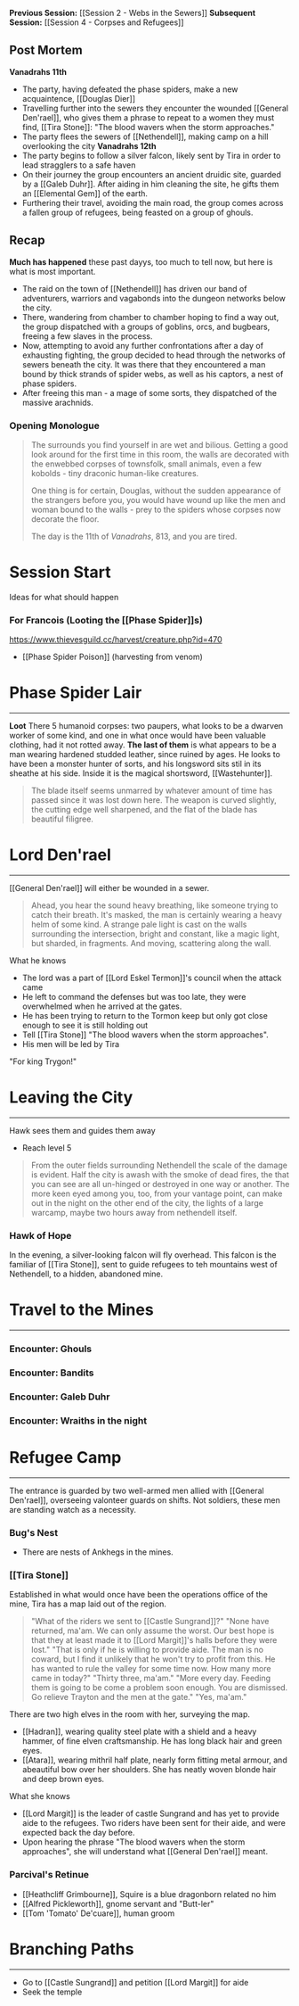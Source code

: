 **Previous Session:** [[Session 2 - Webs in the Sewers]]
**Subsequent Session:** [[Session 4 - Corpses and Refugees]]
## Post Mortem
**Vanadrahs 11th**
- The party, having defeated the phase spiders, make a new acquaintence, [[Douglas Dier]]
- Travelling further into the sewers they encounter the wounded [[General Den'rael]], who gives them a phrase to repeat to a women they must find, [[Tira Stone]]: "The blood wavers when the storm approaches."
- The party flees the sewers of [[Nethendell]], making camp on a hill overlooking the city
**Vanadrahs 12th**
- The party begins to follow a silver falcon, likely sent by Tira in order to lead stragglers to a safe haven
- On their journey the group encounters an ancient druidic site, guarded by a [[Galeb Duhr]]. After aiding in him cleaning the site, he gifts them an [[Elemental Gem]] of the earth.
- Furthering their travel, avoiding the main road, the group comes across a fallen group of refugees, being feasted on a group of ghouls.

## Recap
**Much has happened** these past dayys, too much to tell now, but here is what is most important.
- The raid on the town of [[Nethendell]] has driven our band of adventurers, warriors and vagabonds into the dungeon networks below the city.
- There, wandering from chamber to chamber hoping to find a way out, the group dispatched with a groups of goblins, orcs, and bugbears, freeing a few slaves in the process.
- Now, attempting to avoid any further confrontations after a day of exhausting fighting, the group decided to head through the networks of sewers beneath the city. It was there that they encountered a man bound by thick strands of spider webs, as well as his captors, a nest of phase spiders.
- After freeing this man - a mage of some sorts, they dispatched of the massive arachnids.
### Opening Monologue
> The surrounds you find yourself in are wet and bilious. Getting a good look around for the first time in this room, the walls are decorated with the enwebbed corpses of townsfolk, small animals, even a few kobolds - tiny draconic human-like creatures.
> 
> One thing is for certain, Douglas, without the sudden appearance of the strangers before you, you would have wound up like the men and woman bound to the walls - prey to the spiders whose corpses now decorate the floor.
> 
> The day is the 11th of *Vanadrahs*, 813, and you are tired.

# Session Start
Ideas for what should happen
### For Francois (Looting the [[Phase Spider]]s)
https://www.thievesguild.cc/harvest/creature.php?id=470
- [[Phase Spider Poison]] (harvesting from venom)

# Phase Spider Lair
---
**Loot**
There 5 humanoid corpses: two paupers, what looks to be a dwarven worker of some kind, and one in what once would have been valuable clothing, had it not rotted away. **The last of them** is what appears to be a man wearing hardened studded leather, since ruined by ages. He looks to have been a monster hunter of sorts, and his longsword sits stil in its sheathe at his side. Inside it is the magical shortsword, [[Wastehunter]].

> The blade itself seems unmarred by whatever amount of time has passed since it was lost down here. The weapon is curved slightly, the cutting edge well sharpened, and the flat of the blade has beautiful filigree.

# Lord Den'rael
---
[[General Den'rael]] will either be wounded in a sewer.

> Ahead, you hear the sound heavy breathing, like someone trying to catch their breath. It's masked, the man is certainly wearing a heavy helm of some kind. A strange pale light is cast on the walls surrounding the intersection, bright and constant, like a magic light, but sharded, in fragments. And moving, scattering along the wall.

What he knows
- The lord was a part of [[Lord Eskel Termon]]'s council when the attack came
- He left to command the defenses but was too late, they were overwhelmed when he arrived at the gates.
- He has been trying to return to the Tormon keep but only got close enough to see it is still holding out
- Tell [[Tira Stone]] "The blood wavers when the storm approaches".
- His men will be led by Tira

"For king Trygon!"

# Leaving the City
---
Hawk sees them and guides them away

- Reach level 5

> From the outer fields surrounding Nethendell the scale of the damage is evident. Half the city is awash with the smoke of dead fires, the that you can see are all un-hinged or destroyed in one way or another. The more keen eyed among you, too, from your vantage point, can make out in the night on the other end of the city, the lights of a large warcamp, maybe two hours away from nethendell itself.

### Hawk of Hope
In the evening, a silver-looking falcon will fly overhead. This falcon is the familiar of [[Tira Stone]], sent to guide refugees to teh mountains west of Nethendell, to a hidden, abandoned mine.

# Travel to the Mines
---
### Encounter: Ghouls

### Encounter: Bandits

### Encounter: Galeb Duhr

### Encounter: Wraiths in the night

# Refugee Camp
---
The entrance is guarded by two well-armed men allied with [[General Den'rael]], overseeing valonteer guards on shifts. Not soldiers, these men are standing watch as a necessity.
### Bug's Nest
- There are nests of Ankhegs in the mines.
### [[Tira Stone]]
Established in what would once have been the operations office of the mine, Tira has a map laid out of the region.

> "What of the riders we sent to [[Castle Sungrand]]?"
> "None have returned, ma'am. We can only assume the worst. Our best hope is that they at least made it to [[Lord Margit]]'s halls before they were lost."
> "That is only if he is willing to provide aide. The man is no coward, but I find it unlikely that he won't try to profit from this. He has wanted to rule the valley for some time now. How many more came in today?"
> "Thirty three, ma'am."
> "More every day. Feeding them is going to be come a problem soon enough. You are dismissed. Go relieve Trayton and the men at the gate."
> "Yes, ma'am."

There are two high elves in the room with her, surveying the map.
- [[Hadran]], wearing quality steel plate with a shield and a heavy hammer, of fine elven craftsmanship. He has long black hair and green eyes.
- [[Atara]], wearing mithril half plate, nearly form fitting metal armour, and abeautiful bow over her shoulders. She has neatly woven blonde hair and deep brown eyes.

What she knows
- [[Lord Margit]] is the leader of castle Sungrand and has yet to provide aide to the refugees. Two riders have been sent for their aide, and were expected back the day before.
- Upon hearing the phrase "The blood wavers when the storm approaches", she will understand what [[General Den'rael]] meant.

### Parcival's Retinue
- [[Heathcliff Grimbourne]], Squire is a blue dragonborn related no him
- [[Alfred Pickleworth]], gnome servant and "Butt-ler"
- [[Tom 'Tomato' De'cuare]], human groom

# Branching Paths
---
- Go to [[Castle Sungrand]] and petition [[Lord Margit]] for aide
- Seek the temple
